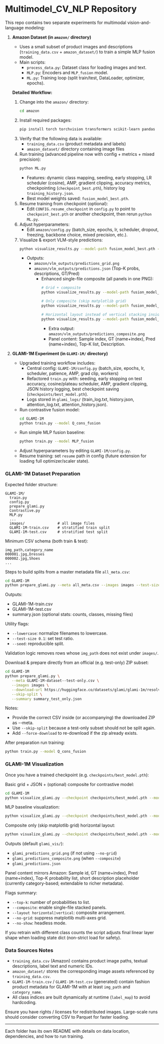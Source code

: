 # Multimodel_CV_NLP Repository

This repo contains two separate experiments for multimodal vision-and-language modeling:

1. **Amazon Dataset (in `amazon/` directory)**
   - Uses a small subset of product images and descriptions (`training_data.csv` + `amazon_dataset/`) to train a simple MLP fusion model.
   - Main scripts:
     - `process_data.py`: Dataset class for loading images and text.
     - `MLP.py`: Encoders and `MLP_fusion` model.
     - `ML.py`: Training loop (split train/test, DataLoader, optimizer, epochs).
   
   **Detailed Workflow:**
     1. Change into the `amazon/` directory:
        ```bash
        cd amazon
        ```
     2. Install required packages:
        ```bash
        pip install torch torchvision transformers scikit-learn pandas
        ```
     3. Verify that the following data is available:
        - `training_data.csv` (product metadata and labels)
        - `amazon_dataset/` directory containing image files
     4. Run training (advanced pipeline now with config + metrics + mixed precision):
        ```bash
        python ML.py
        ```
        - Features: dynamic class mapping, seeding, early stopping, LR scheduler (cosine), AMP, gradient clipping, accuracy metrics, checkpointing (`checkpoint_best.pth`), history log `training_history.json`.
        - Best model weights saved: `fusion_model_best.pth`.
     5. Resume training from checkpoint (optional):
        - Edit `CONFIG.resume_checkpoint` in `config.py` to point to `checkpoint_best.pth` or another checkpoint, then rerun `python ML.py`.
     6. Adjust hyperparameters:
        - Edit `amazon/config.py` (batch_size, epochs, lr, scheduler, dropout, freezing, backbone choice, mixed precision, etc.).
     7. Visualize & export VLM-style predictions:
        ```bash
        python visualize_results.py --model-path fusion_model_best.pth --num-samples 6 --top-k 5
        ```
        - Outputs:
          - `amazon/vlm_outputs/predictions_grid.png`
          - `amazon/vlm_outputs/predictions.json` (Top-K probs, descriptions, GT/Pred)
            - Enhanced single-file composite (all panels in one PNG):
               ```bash
               # Grid + composite
               python visualize_results.py --model-path fusion_model_best.pth --num-samples 6 --top-k 5 --composite

               # Only composite (skip matplotlib grid)
               python visualize_results.py --model-path fusion_model_best.pth --num-samples 8 --top-k 5 --composite --no-grid

               # Horizontal layout instead of vertical stacking inside composite
               python visualize_results.py --model-path fusion_model_best.pth --num-samples 5 --top-k 5 --composite --layout horizontal
               ```
               - Extra output: `amazon/vlm_outputs/predictions_composite.png`
               - Panel content: Sample index, GT (name+index), Pred (name+index), Top-K list, Description.

2. **GLAMI-1M Experiment (in `GLAMI-1M/` directory)**
   - Upgraded training workflow includes:
     - Central config: `GLAMI-1M/config.py` (batch_size, epochs, lr, scheduler, patience, AMP, grad clip, workers)
     - Refactored `train.py` with: seeding, early stopping on test accuracy, cosine/plateau scheduler, AMP, gradient clipping, JSON history logging, best checkpoint saving (`checkpoints/best_model.pth`).
     - Logs stored in `glami_logs/` (train_log.txt, history.json, attention_log.txt, attention_history.json).
   - Run contrastive fusion model:
     ```bash
     cd GLAMI-1M
     python train.py --model Q_cons_fusion
     ```
   - Run simple MLP fusion baseline:
     ```bash
     python train.py --model MLP_fusion
     ```
   - Adjust hyperparameters by editing `GLAMI-1M/config.py`.
   - Resume training: set `resume` path in config (future extension for loading full optimizer/scaler state).

### GLAMI-1M Dataset Preparation

Expected folder structure:
```
GLAMI-1M/
  train.py
  config.py
  prepare_glami.py
  Contrastive.py
  MLP.py
  ...
  images/               # all image files
  GLAMI-1M-train.csv    # stratified train split
  GLAMI-1M-test.csv     # stratified test split
```

Minimum CSV schema (both train & test):
```
img_path,category_name
000001.jpg,Dresses
000002.jpg,Shoes
...
```

Steps to build splits from a master metadata file `all_meta.csv`:
```bash
cd GLAMI-1M
python prepare_glami.py --meta all_meta.csv --images images --test-size 0.1 --seed 42 --summary summary.json
```
Outputs:
- GLAMI-1M-train.csv
- GLAMI-1M-test.csv
- summary.json (optional stats: counts, classes, missing files)

Utility flags:
- `--lowercase`: normalize filenames to lowercase.
- `--test-size 0.1`: set test ratio.
- `--seed`: reproducible split.

Validation logic removes rows whose `img_path` does not exist under `images/`.

Download & prepare directly from an official (e.g. test-only) ZIP subset:
```bash
cd GLAMI-1M
python prepare_glami.py \
   --meta GLAMI-1M-dataset--test-only.csv \
   --images images \
   --download-url https://huggingface.co/datasets/glami/glami-1m/resolve/main/GLAMI-1M-dataset--test-only.zip \
   --skip-split \
   --summary summary_test_only.json
```
Notes:
- Provide the correct CSV inside (or accompanying) the downloaded ZIP as --meta.
- Use `--skip-split` because a test-only subset should not be split again.
- Add `--force-download` to re-download if the zip already exists.

After preparation run training:
```bash
python train.py --model Q_cons_fusion
```

### GLAMI-1M Visualization

Once you have a trained checkpoint (e.g. `checkpoints/best_model.pth`):

Basic grid + JSON + (optional) composite for contrastive model:
```bash
cd GLAMI-1M
python visualize_glami.py --checkpoint checkpoints/best_model.pth --model-type Q_cons_fusion --num-samples 6 --top-k 5 --composite
```

MLP baseline visualization:
```bash
python visualize_glami.py --checkpoint checkpoints/best_model.pth --model-type MLP_fusion --num-samples 6 --top-k 5 --composite
```

Composite only (skip matplotlib grid) horizontal layout:
```bash
python visualize_glami.py --checkpoint checkpoints/best_model.pth --model-type Q_cons_fusion --num-samples 8 --top-k 5 --composite --no-grid --layout horizontal
```

Outputs (default `glami_vis/`):
- `glami_predictions_grid.png` (if not using `--no-grid`)
- `glami_predictions_composite.png` (when `--composite`)
- `glami_predictions.json`

Panel content mirrors Amazon: Sample id, GT (name+index), Pred (name+index), Top-K probability list, short description placeholder (currently category-based; extendable to richer metadata).

Flags summary:
- `--top-k`: number of probabilities to list.
- `--composite`: enable single-file stacked panels.
- `--layout horizontal|vertical`: composite arrangement.
- `--no-grid`: suppress matplotlib multi-axes grid.
- `--no-show`: headless mode.

If you retrain with different class counts the script adjusts final linear layer shape when loading state dict (non-strict load for safety).

### Data Sources Notes
- `training_data.csv` (Amazon) contains product image paths, textual descriptions, label text and numeric IDs.
- `amazon_dataset/` stores the corresponding image assets referenced by `training_data.csv`.
- `GLAMI-1M-train.csv` / `GLAMI-1M-test.csv` (generated) contain fashion product metadata for GLAMI-1M with at least `img_path` and `category_name`.
- All class indices are built dynamically at runtime (`label_map`) to avoid hardcoding.

Ensure you have rights / licenses for redistributed images. Large-scale runs should consider converting CSV to Parquet for faster loading.

---

Each folder has its own README with details on data location, dependencies, and how to run training.
